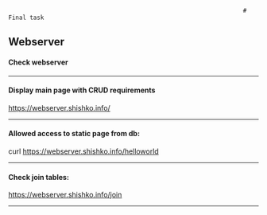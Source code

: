                                                                       # Final task
## Webserver

#### Check webserver
---
#### Display main page with CRUD requirements
https://webserver.shishko.info/

___
#### Allowed access to static page from db: 
curl https://webserver.shishko.info/helloworld
___
#### Check join tables:
https://webserver.shishko.info/join
___

